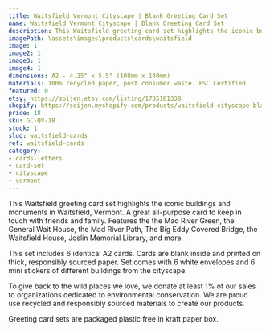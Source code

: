 ```yaml
---
title: Waitsfield Vermont Cityscape | Blank Greeting Card Set
name: Waitsfield Vermont Cityscape | Blank Greeting Card Set
description: This Waitsfield greeting card set highlights the iconic buildings and monuments in Waitsfield, Vermont. A great all-purpose card to keep in touch with friends and family. Features the the Mad River Green, the General Wait House, the Mad River Path, The Big Eddy Covered Bridge, the Waitsfield House, Joslin Memorial Library, and more. Made in USA.
imagePath: \assets\images\products\cards\waitsfield
image: 1
image2: 1
image3: 1
image4: 1
dimensions: A2 - 4.25" x 5.5" (108mm x 140mm)
materials: 100% recycled paper, post consumer waste. FSC Certified.
featured: 0
etsy: https://soijen.etsy.com/listing/1735181338
shopify: https://soijen.myshopify.com/products/waitsfield-cityscape-blank-greeting-card-set
price: 18
sku: GC-QV-18
stock: 1
slug: waitsfield-cards
ref: waitsfield-cards
category:
- cards-letters
- card-set
- cityscape
- vermont
---
```

This Waitsfield greeting card set highlights the iconic buildings and monuments in Waitsfield, Vermont. A great all-purpose card to keep in touch with friends and family. Features the the Mad River Green, the General Wait House, the Mad River Path, The Big Eddy Covered Bridge, the Waitsfield House, Joslin Memorial Library, and more.

This set includes 6 identical A2 cards. Cards are blank inside and printed on thick, responsibly sourced paper. Set comes with 6 white envelopes and 6 mini stickers of different buildings from the cityscape.

To give back to the wild places we love, we donate at least 1% of our sales to organizations dedicated to environmental conservation. We are proud use recycled and responsibly sourced materials to create our products.

Greeting card sets are packaged plastic free in kraft paper box.
